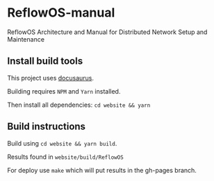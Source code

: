 # ReflowOS-manual

ReflowOS Architecture and Manual for Distributed Network Setup and Maintenance

## Install build tools

This project uses [docusaurus](https://docusaurus.io).

Building requires `NPM` and `Yarn` installed.

Then install all dependencies: `cd website && yarn` 

## Build instructions

Build using `cd website && yarn build`.

Results found in `website/build/ReflowOS`

For deploy use `make` which will put results in the gh-pages branch. 

